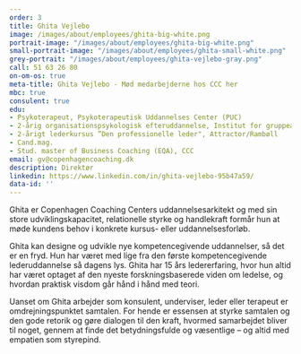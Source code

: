 ```yaml
---
order: 3
title: Ghita Vejlebo
image: /images/about/employees/ghita-big-white.png
portrait-image: "/images/about/employees/ghita-big-white.png"
small-portrait-image: "/images/about/employees/ghita-small-white.png"
grey-portrait: "/images/about/employees/ghita-vejlebo-gray.png"
call: 51 63 26 80
on-om-os: true
meta-title: Ghita Vejlebo - Mød medarbejderne hos CCC her
mbc: true
consulent: true
edu:
- Psykoterapeut, Psykoterapeutisk Uddannelses Center (PUC)
- 2-årig organisationspsykologisk efteruddannelse, Institut for gruppeananlyse (OPU)
- 2-årigt lederkursus ”Den professionelle leder", Attractor/Rambøll
- Cand.mag.
- Stud. master of Business Coaching (EQA), CCC
email: gv@copenhagencoaching.dk
description: Direktør
linkedin: https://www.linkedin.com/in/ghita-vejlebo-95b47a59/
data-id: ''
---
```


Ghita er Copenhagen Coaching Centers uddannelsesarkitekt og med sin store udviklingskapacitet, relationelle styrke og handlekraft formår hun at møde kundens behov i konkrete kursus- eller uddannelsesforløb.

Ghita kan designe og udvikle nye kompetencegivende uddannelser, så det er en fryd. Hun har været med lige fra den første kompetencegivende lederuddannelse så dagens lys. Ghita har 15 års ledererfaring, hvor hun altid har været optaget af den nyeste forskningsbaserede viden om ledelse, og hvordan praktisk visdom går hånd i hånd med teori.

Uanset om Ghita arbejder som konsulent, underviser, leder eller terapeut er omdrejningspunktet samtalen. For hende er essensen at styrke samtalen og den gode retorik og gøre dialogen til den kraft, hvormed samarbejdet bliver til noget, gennem at finde det betydningsfulde og væsentlige – og altid med empatien som styrepind.
